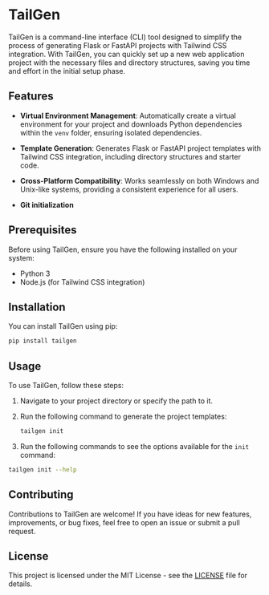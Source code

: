 # TailGen

TailGen is a command-line interface (CLI) tool designed to simplify the process of generating Flask or FastAPI projects with Tailwind CSS integration. With TailGen, you can quickly set up a new web application project with the necessary files and directory structures, saving you time and effort in the initial setup phase.

## Features

- **Virtual Environment Management**: Automatically create a virtual environment for your project and downloads Python dependencies within the `venv` folder, ensuring isolated dependencies.
  
- **Template Generation**: Generates Flask or FastAPI project templates with Tailwind CSS integration, including directory structures and starter code.

- **Cross-Platform Compatibility**: Works seamlessly on both Windows and Unix-like systems, providing a consistent experience for all users.

- **Git initialization**

## Prerequisites

Before using TailGen, ensure you have the following installed on your system:

- Python 3
- Node.js (for Tailwind CSS integration)

## Installation

You can install TailGen using pip:

```bash
pip install tailgen
```

## Usage

To use TailGen, follow these steps:

1. Navigate to your project directory or specify the path to it.

2. Run the following command to generate the project templates:

   ```bash
   tailgen init
   ```

3. Run the following commands to see the options available for the `init` command:

```bash
tailgen init --help
```

## Contributing

Contributions to TailGen are welcome! If you have ideas for new features, improvements, or bug fixes, feel free to open an issue or submit a pull request.

## License

This project is licensed under the MIT License - see the [LICENSE](LICENSE) file for details.

